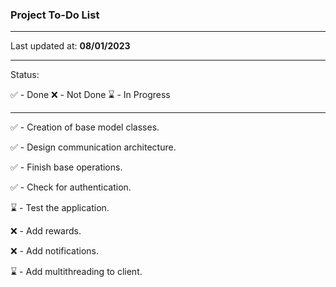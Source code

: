 ### Project To-Do List

---

Last updated at: **08/01/2023**

---

Status: 

✅ - Done 
❌ - Not Done
⌛ - In Progress

---

✅ - Creation of base model classes.

✅ - Design communication architecture.

✅ - Finish base operations.

✅ - Check for authentication.

⌛ - Test the application.

❌ - Add rewards.

❌ - Add notifications.

⌛ - Add multithreading to client.